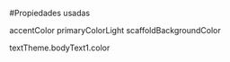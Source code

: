 #Propiedades usadas

accentColor
primaryColorLight
scaffoldBackgroundColor

textTheme.bodyText1.color